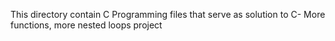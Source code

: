 This directory contain C Programming files that serve as solution to C- More functions, more nested loops project
